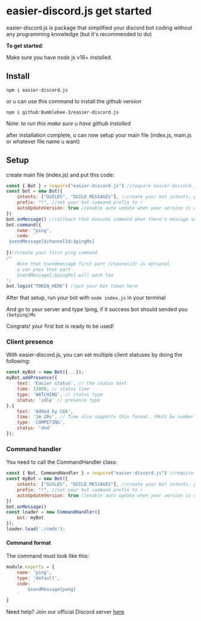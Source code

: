 # easier-discord.js get started
easier-discord.js is package that simplified your discord bot coding without any programming knowledge (but it's recommended to do)

**To get started**:

Make sure you have node js v16+ installed.

## Install
```
npm i easier-discord.js
```
or u can use this command to install the github version
```
npm i github:Bumblebee-3/easier-discord.js
```
Note: _to run this make sure u have github installed_

after installation complete, u can now setup your main file (index.js, main.js or whatever file name u want)
## Setup
create main file (index.js) and put this code:
```javascript
const { Bot } = require("easier-discord.js") //require easier-discord.js bot class
const bot = new Bot({
    intents: ["GUILDS", "GUILD_MESSAGES"], //create your bot intents, put this with your needed
    prefix: "!", //set your bot command prefix to !
    autoUpdateVersion: true //enable auto update when your version is outdated, set to false or leave this part to disable
})
bot.onMessage() //callback that execute command when there's message send, put this once in your bot
bot.command({
    name: "ping",
    code: `
 $sendMessage[$channelId;$pingMs]
 `
})//create your first ping command
/*
    Note that $sendmessage first part (channelid) is optional
    u can pass that part
    $sendMessage[;$pingMs] will work too
*/
bot.login("TOKEN_HERE") //put your bot token here
```
After that setup, run your bot with `node index.js` in your terminal

And go to your server and type !ping, if it success bot should sended you `(botping)Ms`

Congrats! your first bot is ready to be used!
### Client presence
With easier-discord.js, you can set multiple client statuses by doing the following:
```js
const myBot = new Bot({...});
myBot.addPresence({
    text: 'Easier status', // the status text
    time: 12000, // status time
    type: 'WATCHING', // status type
    status: 'idle' // presence type
},{
    text: 'Added by CGX',
    time: '1m 20s', // Time also supports this format. (Must be number or string)
    type: 'COMPETING',
    status: 'dnd'
});
```
### Command handler
You need to call the CommandHandler class:
```js
const { Bot, CommandHandler } = require("easier-discord.js") //require easier-discord.js classes
const myBot = new Bot({
    intents: ["GUILDS", "GUILD_MESSAGES"], //create your bot intents, put this with your needed
    prefix: "!", //set your bot command prefix to !
    autoUpdateVersion: true //enable auto update when your version is outdated, set to false or leave this part to disable
})
bot.onMessage()
const loader = new CommandHandler({
    bot: myBot
});
loader.load('./cmds');
```
#### Command format
The command must look like this:
```js
module.exports = {
    name: 'ping',
    type: 'default',
    code: `
        $sendMessage[pong]
    `
}
```

Need help? Join our official Discord server [here](https://discord.gg/DW4CCH236j)